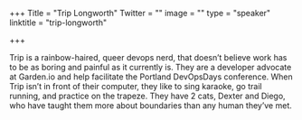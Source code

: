 +++
Title = "Trip Longworth"
Twitter = ""
image = ""
type = "speaker"
linktitle = "trip-longworth"

+++

Trip is a rainbow-haired, queer devops nerd, that doesn’t believe work has to be as boring and painful as it currently is. They are a developer advocate at Garden.io and help facilitate the Portland DevOpsDays conference. When Trip isn’t in front of their computer, they like to sing karaoke, go trail running, and practice on the trapeze. They have 2 cats, Dexter and Diego, who have taught them more about boundaries than any human they’ve met.